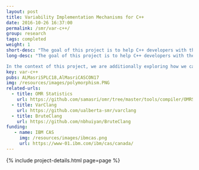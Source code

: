 ```yaml
---
layout: post
title: Variability Implementation Mechanisms for C++
date: 2016-10-26 16:37:00
permalink: /smr/var-c++/
group: research
tags: completed
weight: 1
short-desc: "The goal of this project is to help C++ developers with their variability implementation decisions. Specifically, in collaboration with IBM, we explore the IBM OMR project, which uses static polymorphism as its main variability implementation strategy."
long-desc: "The goal of this project is to help C++ developers with their variability implementation decisions. Specifically, in collaboration with IBM, we explore the IBM OMR project, which uses static polymorphism as its main variability implementation strategy. We develop tools to help OMR developers understand the variability in their code, and also help them decide about the best variability implementation strategy to use (e.g., static vs. dynamic polymorphism).

In the context of this project, we are additionally exploring how we can implement a variability aware analysis of C++ code on top of Clang."
key: var-c++
pubs: ALMasriSPLC18,AlMasriCASCON17
img: /resources/images/polymorphism.PNG
related-urls:
  - title: OMR Statistics
    url: https://github.com/samasri/omr/tree/master/tools/compiler/OMRStatistics
  - title: VarClang
    url: https://github.com/ualberta-smr/varclang
  - title: BruteClang
    url: https://github.com/nbhuiyan/BruteClang
funding:
   - name: IBM CAS
     img: /resources/images/ibmcas.png
     url: https://www-01.ibm.com/ibm/cas/canada/
---
```


{% include project-details.html page=page %}
